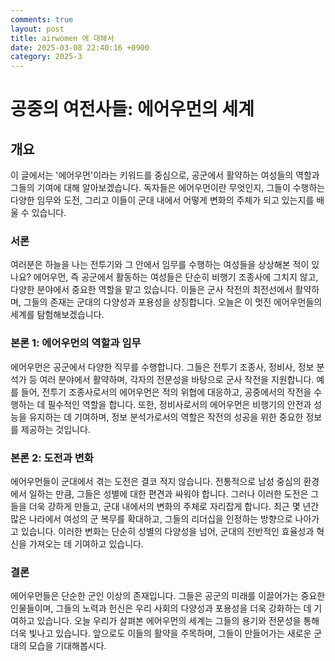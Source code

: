 ```yaml
---
comments: true
layout: post
title: airwomen 에 대해서
date: 2025-03-08 22:40:16 +0900
category: 2025-3
---
```


# 공중의 여전사들: 에어우먼의 세계

## 개요
이 글에서는 '에어우먼'이라는 키워드를 중심으로, 공군에서 활약하는 여성들의 역할과 그들의 기여에 대해 알아보겠습니다. 독자들은 에어우먼이란 무엇인지, 그들이 수행하는 다양한 임무와 도전, 그리고 이들이 군대 내에서 어떻게 변화의 주체가 되고 있는지를 배울 수 있습니다.

### 서론
여러분은 하늘을 나는 전투기와 그 안에서 임무를 수행하는 여성들을 상상해본 적이 있나요? 에어우먼, 즉 공군에서 활동하는 여성들은 단순히 비행기 조종사에 그치지 않고, 다양한 분야에서 중요한 역할을 맡고 있습니다. 이들은 군사 작전의 최전선에서 활약하며, 그들의 존재는 군대의 다양성과 포용성을 상징합니다. 오늘은 이 멋진 에어우먼들의 세계를 탐험해보겠습니다.

### 본론 1: 에어우먼의 역할과 임무
에어우먼은 공군에서 다양한 직무를 수행합니다. 그들은 전투기 조종사, 정비사, 정보 분석가 등 여러 분야에서 활약하며, 각자의 전문성을 바탕으로 군사 작전을 지원합니다. 예를 들어, 전투기 조종사로서의 에어우먼은 적의 위협에 대응하고, 공중에서의 작전을 수행하는 데 필수적인 역할을 합니다. 또한, 정비사로서의 에어우먼은 비행기의 안전과 성능을 유지하는 데 기여하며, 정보 분석가로서의 역할은 작전의 성공을 위한 중요한 정보를 제공하는 것입니다.

### 본론 2: 도전과 변화
에어우먼들이 군대에서 겪는 도전은 결코 적지 않습니다. 전통적으로 남성 중심의 환경에서 일하는 만큼, 그들은 성별에 대한 편견과 싸워야 합니다. 그러나 이러한 도전은 그들을 더욱 강하게 만들고, 군대 내에서의 변화의 주체로 자리잡게 합니다. 최근 몇 년간 많은 나라에서 여성의 군 복무를 확대하고, 그들의 리더십을 인정하는 방향으로 나아가고 있습니다. 이러한 변화는 단순히 성별의 다양성을 넘어, 군대의 전반적인 효율성과 혁신을 가져오는 데 기여하고 있습니다.

### 결론
에어우먼들은 단순한 군인 이상의 존재입니다. 그들은 공군의 미래를 이끌어가는 중요한 인물들이며, 그들의 노력과 헌신은 우리 사회의 다양성과 포용성을 더욱 강화하는 데 기여하고 있습니다. 오늘 우리가 살펴본 에어우먼의 세계는 그들의 용기와 전문성을 통해 더욱 빛나고 있습니다. 앞으로도 이들의 활약을 주목하며, 그들이 만들어가는 새로운 군대의 모습을 기대해봅시다.